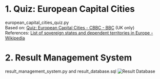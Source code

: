 # 1. Quiz: European Capital Cities
european_capital_cities_quiz.py<br>
Based on: [Quiz: European Capital Cities - CBBC - BBC](https://www.bbc.co.uk/cbbc/quizzes/top-class-european-capital-cities) (UK only)<br>
References: [List of sovereign states and dependent territories in Europe - Wikipedia](https://en.wikipedia.org/wiki/List_of_sovereign_states_and_dependent_territories_in_Europe)
# 2. Result Management System
result_management_system.py and result_database.sql
![Result Database](https://github.com/konda-suraj/projects/assets/135234925/b982110c-ce54-4b4b-ba47-bc41ac23ae4f)
